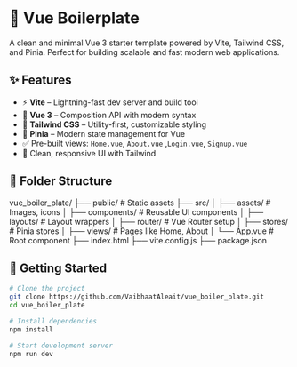 # 🚀 Vue Boilerplate

A clean and minimal Vue 3 starter template powered by Vite, Tailwind CSS, and Pinia. Perfect for building scalable and fast modern web applications.

## ✨ Features

- ⚡ **Vite** – Lightning-fast dev server and build tool
- 🧩 **Vue 3** – Composition API with modern syntax
- 🌈 **Tailwind CSS** – Utility-first, customizable styling
- 🌱 **Pinia** – Modern state management for Vue
- ✅ Pre-built views: `Home.vue`, `About.vue` ,`Login.vue`, `Signup.vue`
- 🎨 Clean, responsive UI with Tailwind

## 📁 Folder Structure

vue_boiler_plate/
├── public/ # Static assets
├── src/
│ ├── assets/ # Images, icons
│ ├── components/ # Reusable UI components
│ ├── layouts/ # Layout wrappers
│ ├── router/ # Vue Router setup
│ ├── stores/ # Pinia stores
│ ├── views/ # Pages like Home, About
│ └── App.vue # Root component
├── index.html
├── vite.config.js
├── package.json

## 🚀 Getting Started

```bash
# Clone the project
git clone https://github.com/VaibhaatAleait/vue_boiler_plate.git
cd vue_boiler_plate

# Install dependencies
npm install

# Start development server
npm run dev
